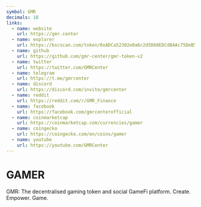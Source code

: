 ```yaml
---
symbol: GMR
decimals: 18
links:
  - name: website
    url: https://gmr.center
  - name: explorer
    url: https://bscscan.com/token/0xADCa52302e0a6c2d5D68EDCdB4Ac75DeB5466884
  - name: github
    url: https://github.com/gmr-center/gmr-token-v2
  - name: twitter
    url: https://twitter.com/GMRCenter
  - name: telegram
    url: https://t.me/gmrcenter
  - name: discord
    url: https://discord.com/invite/gmrcenter
  - name: reddit
    url: https://reddit.com/r/GMR_Finance
  - name: facebook
    url: https://facebook.com/gmrcenterofficial
  - name: coinmarketcap
    url: https://coinmarketcap.com/currencies/gamer
  - name: coingecko
    url: https://coingecko.com/en/coins/gamer
  - name: youtube
    url: https://youtube.com/GMRCenter
---
```


# GAMER

GMR: The decentralised gaming token and social GameFi platform. Create. Empower. Game.
